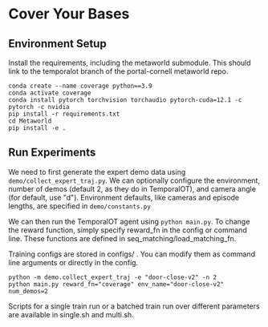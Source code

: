 # Cover Your Bases

## Environment Setup

Install the requirements, including the metaworld submodule. This should link to the temporalot branch of the portal-cornell metaworld repo.

```shell
conda create --name coverage python==3.9
conda activate coverage
conda install pytorch torchvision torchaudio pytorch-cuda=12.1 -c pytorch -c nvidia
pip install -r requirements.txt
cd Metaworld
pip install -e .
```

## Run Experiments

We need to first generate the expert demo data using `demo/collect_expert_traj.py`. We can optionally configure the environment, number of demos (default 2, as they do in TemporalOT), and camera angle (for default, use "d"). Environment defaults, like cameras and episode lengths, are specified in `demo/constants.py`

We can then run the TemporalOT agent using `python main.py`. To change the reward function, simply specify reward_fn in the config or command line. These functions are defined in seq_matching/load_matching_fn.

Training configs are stored in configs/ . You can modify them as command line arguments or directly in the config.


```shell
python -m demo.collect_expert_traj -e "door-close-v2" -n 2
python main.py reward_fn="coverage" env_name="door-close-v2" num_demos=2
```

Scripts for a single train run or a batched train run over different parameters are available in single.sh and multi.sh.
